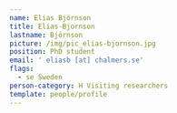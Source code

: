 ```yaml
---
name: Elias Björnson
title: Elias-Bjornson
lastname: Björnson
picture: /img/pic_elias-bjornson.jpg
position: PhD student
email: ' eliasb [at] chalmers.se'
flags:
  - se Sweden
person-category: H Visiting researchers
template: people/profile
---
```


